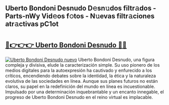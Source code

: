 ## Uberto Bondoni Desnudo D𝚎sn𝚞dos filtr𝚊dos - Parts-nWy Vid𝚎os f𝚘tos - N𝚞evas filtr𝚊ciones atr𝚊ctivas pC1ot

# <h2><a href="http://mb73yc.tromn.icu/?c=Uberto+Bondoni+Desnudo">🔗👉👉👉 Uberto Bondoni Desnudo 🔗🔗</a></h2>

[![Uberto Bondoni Desnudo nuevo](https://i.imgur.com/pEAQMta.gif)](http://mb73yc.tromn.icu/?c=Uberto+Bondoni+Desnudo)
Uberto Bondoni Desnudo, una figura compleja y divisiva, elude la caracterización simple. Su uso pionero de los medios digitales para la autoexpresión ha cautivado y enfurecido a los críticos, encendiendo debates sobre la identidad, la ética y la naturaleza evolutiva de las sociedades en línea. Aunque sus planes futuros no están claros, su papel en la redefinición del mundo en línea es incuestionable. Impulsado por una determinación inquebrantable y un encanto innegable, el progreso de Uberto Bondoni Desnudo en el reino virtual es implacable.
